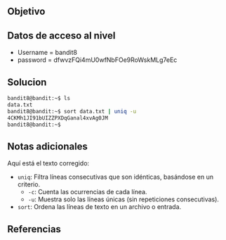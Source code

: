## Objetivo

## Datos de acceso al nivel
* Username = bandit8
* password = dfwvzFQi4mU0wfNbFOe9RoWskMLg7eEc
## Solucion
````bash
bandit8@bandit:~$ ls
data.txt
bandit8@bandit:~$ sort data.txt | uniq -u
4CKMh1JI91bUIZZPXDqGanal4xvAg0JM
bandit8@bandit:~$
````
## Notas adicionales
Aquí está el texto corregido:

- `uniq`: Filtra líneas consecutivas que son idénticas, basándose en un criterio.
	- `-c`: Cuenta las ocurrencias de cada línea.
	- `-u`: Muestra solo las líneas únicas (sin repeticiones consecutivas).
- `sort`: Ordena las líneas de texto en un archivo o entrada.
## Referencias